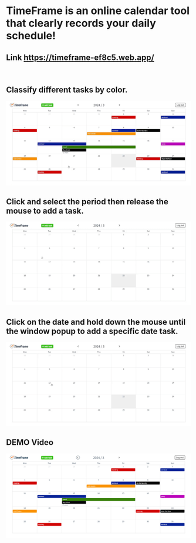 # TimeFrame is an online calendar tool that clearly records your daily schedule!

## Link https://timeframe-ef8c5.web.app/

</br>

## Classify different tasks by color.

![cover](./readme-picture/color.gif)
</br>

## Click and select the period then release the mouse to add a task.

![multi_date](./readme-picture/multi_date.gif)
</br>

## Click on the date and hold down the mouse until the window popup to add a specific date task.

![single_date](./readme-picture/single_date.gif)
</br>

## DEMO Video

[![Demo](./readme-picture/demo.png)](https://www.youtube.com/watch?v=_AtoYca8xuY)
